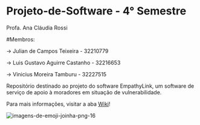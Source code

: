 # Projeto-de-Software - 4° Semestre
Profa. Ana Cláudia Rossi

#Membros:

-> Julian de Campos Teixeira - 32210779

-> Luis Gustavo Aguirre Castanho - 32216653

-> Vinicius Moreira Tamburu - 32227515


Repositório destinado ao projeto do software EmpathyLink, um software de serviço de apoio à moradores em situação de vulnerabilidade. 

Para mais informações, visitar a aba [Wiki](https://github.com/ViniTamburu26/Projeto-de-Software/wiki)! 


  ![imagens-de-emoji-joinha-png-16](https://github.com/ViniTamburu26/Projeto-de-Software/assets/128432808/13bf4311-4ef5-4ad9-a19f-625275335ba7)
